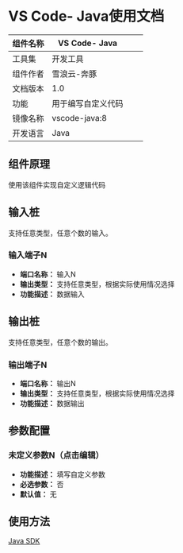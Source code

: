 # VS Code- Java使用文档
| 组件名称 | VS Code- Java |  |  |
| --- | --- | --- | --- |
| 工具集 | 开发工具 |  |  |
| 组件作者 | 雪浪云-奔豚 |  |  |
| 文档版本 | 1.0 |  |  |
| 功能 | 用于编写自定义代码 |  |  |
| 镜像名称 | vscode-java:8 |  |  |
| 开发语言 | Java |  |  |

## 组件原理
使用该组件实现自定义逻辑代码

## 输入桩
支持任意类型，任意个数的输入。

### 输入端子N

- **端口名称：** 输入N
- **输出类型：** 支持任意类型，根据实际使用情况选择
- **功能描述：** 数据输入

## 输出桩
支持任意类型，任意个数的输出。

### 输出端子N

- **端口名称：** 输出N
- **输出类型：** 支持任意类型，根据实际使用情况选择
- **功能描述：** 数据输出

## 参数配置
### 未定义参数N（点击编辑）

- **功能描述：** 填写自定义参数
- **必选参数：** 否
- **默认值：** 无

## 使用方法
[Java SDK](../../组件制作/开发-SDK/Java/vscode.md)
